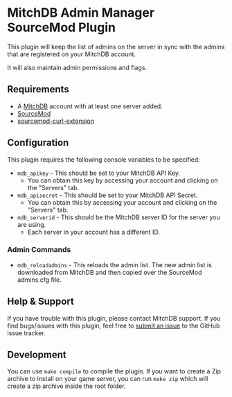 # MitchDB Admin Manager SourceMod Plugin
This plugin will keep the list of admins on the server in sync with the admins that are registered on your MitchDB account.

It will also maintain admin permissions and flags.


## Requirements
* A [MitchDB](http://www.mitchdb.com/) account with at least one server added.
* [SourceMod](http://www.sourcemod.net/)
* [sourcemod-curl-extension](http://code.google.com/p/sourcemod-curl-extension/)



## Configuration
This plugin requires the following console variables to be specified:

* `mdb_apikey` - This should be set to your MitchDB API Key.
  * You can obtain this key by accessing your account and clicking on the "Servers" tab.
* `mdb_apisecret` - This should be set to your MitchDB API Secret. 
  * You can obtain this by accessing your account and clicking on the "Servers" tab.
* `mdb_serverid` - This should be the MitchDB server ID for the server you are using.
  * Each server in your account has a different ID.

### Admin Commands
* `mdb_reloadadmins` - This reloads the admin list. The new admin list is downloaded from MitchDB and then copied over the SourceMod admins.cfg file.

## Help & Support
If you have trouble with this plugin, please contact MitchDB support. If you find bugs/issues with this plugin, feel free to [submit an issue](https://github.com/mitchdb/mitchdb-admin-manager/issues) to the GitHub issue tracker.

## Development
You can use `make compile` to compile the plugin. If you want to create a Zip archive to install on your game server, you can run `make zip` which will create a zip archive inside the root folder.
